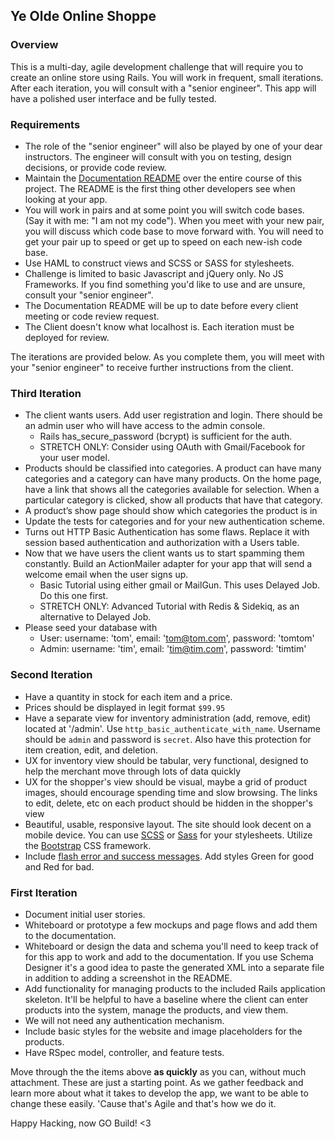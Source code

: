 ## Ye Olde Online Shoppe

### Overview
This is a multi-day, agile development challenge that will require you to create an online store using Rails. You will work in frequent, small iterations.  After each iteration, you will consult with a "senior engineer".  This app will have a polished user interface and be fully tested.

### Requirements
- The role of the "senior engineer" will also be played by one of your dear instructors.  The engineer will consult with you on testing, design decisions, or provide code review.
- Maintain the [Documentation README](./doc/README.md) over the entire course of this project.  The README is the first thing other developers see when looking at your app.
- You will work in pairs and at some point you will switch code bases. (Say it with me: "I am not my code").  When you meet with your new pair, you will discuss which code base to move forward with.  You will need to get your pair up to speed or get up to speed on each new-ish code base.
- Use HAML to construct views and SCSS or SASS for stylesheets.
- Challenge is limited to basic Javascript and jQuery only.  No JS Frameworks.  If you find something you'd like to use and are unsure, consult your "senior engineer".
- The Documentation README will be up to date before every client meeting or code review request.
- The Client doesn't know what localhost is. Each iteration must be deployed for review.

The iterations are provided below. As you complete them, you will meet with your "senior engineer" to receive further instructions from the client.

### Third Iteration
- The client wants users. Add user registration and login. There should be an admin user who will have access to the admin console.
  - Rails has_secure_password (bcrypt) is sufficient for the auth.
  - STRETCH ONLY: Consider using OAuth with Gmail/Facebook for your user model.
- Products should be classified into categories. A product can have many categories and a category can have many products. On the home page, have a link that shows all the categories available for selection. When a particular category is clicked, show all products that have that category.
- A product’s show page should show which categories the product is in
- Update the tests for categories and for your new authentication scheme.
- Turns out HTTP Basic Authentication has some flaws. Replace it with session based authentication and authorization with a Users table.
- Now that we have users the client wants us to start spamming them constantly. Build an ActionMailer adapter for your app that will send a welcome email when the user signs up.
  - Basic Tutorial using either gmail or MailGun. This uses Delayed Job. Do this one first.
  - STRETCH ONLY: Advanced Tutorial with Redis & Sidekiq, as an alternative to Delayed Job.
- Please seed your database with
  - User: username: 'tom', email: 'tom@tom.com', password: 'tomtom'
  - Admin: username: 'tim', email: 'tim@tim.com', password: 'timtim'


### Second Iteration
- Have a quantity in stock for each item and a price.
- Prices should be displayed in legit format ```$99.95```
- Have a separate view for inventory administration (add, remove, edit) located at '/admin'. Use `http_basic_authenticate_with_name`. Username should be `admin` and password is `secret`. Also have this protection for item creation, edit, and deletion.
- UX for inventory view should be tabular, very functional, designed to help the merchant move through lots of data quickly
- UX for the shopper's view should be visual, maybe a grid of product images, should encourage spending time and slow browsing. The links to edit, delete, etc on each product should be hidden in the shopper's view
- Beautiful, usable, responsive layout. The site should look decent on a mobile device. You can use [SCSS](http://www.mattboldt.com/organizing-css-and-sass-rails/) or [Sass](http://sass-lang.com/guide) for your stylesheets. Utilize the [Bootstrap](https://launchschool.com/blog/integrating-rails-and-bootstrap-part-1) CSS framework.
- Include [flash error and success messages](https://www.railstutorial.org/book/sign_up#sec-the_flash). Add styles Green for good and Red for bad.

### First Iteration

- Document initial user stories.
- Whiteboard or prototype a few mockups and page flows and add them to the documentation.
- Whiteboard or design the data and schema you'll need to keep track of for this app to work and add to the documentation. If you use Schema Designer it's a good idea to paste the generated XML into a separate file in addition to adding a screenshot in the README.
- Add functionality for managing products to the included Rails application skeleton.  It'll be helpful to have a baseline where the client can enter products into the system, manage the products, and view them.
- We will not need any authentication mechanism.
- Include basic styles for the website and image placeholders for the products.
- Have RSpec model, controller, and feature tests.

Move through the the items above __as quickly__ as you can, without much attachment. These are just a starting point.  As we gather feedback and learn more about what it takes to develop the app, we want to be able to change these easily.  'Cause that's Agile and that's how we do it.

Happy Hacking, now GO Build! <3
